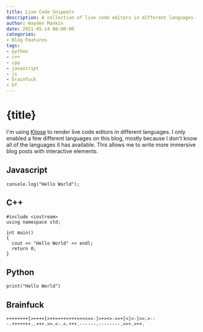 ```yaml
---
title: Live Code Snippets
description: A collection of live code editors in different languages.
author: Hayden Mankin
date: 2021-05-14 00:00:00
categories:
- Blog Features
tags:
- python
- c++
- cpp
- javascript
- js
- brainfuck
- bf
---
```


# {title}

I'm using [Klipse](https://github.com/viebel/klipse) to render live code editors in different languages. I only enabled a few different languages on this blog, mostly because I don't know all of the languages it has available. This allows me to write more immersive blog posts with interactive elements.

## Javascript

```eval-js
console.log("Hello World");
```

## C++

```eval-cpp
#include <iostream>
using namespace std;

int main()
{
  cout << "Hello World" << endl;
  return 0;
}
```

## Python

```eval-python
print("Hello World")
```

## Brainfuck

```eval-brainfuck
++++++++[>++++[>++>+++>+++>+<<<<-]>+>+>->>+[<]<-]>>.>---.+++++++..+++.>>.<-.<.+++.------.--------.>>+.>++.
```